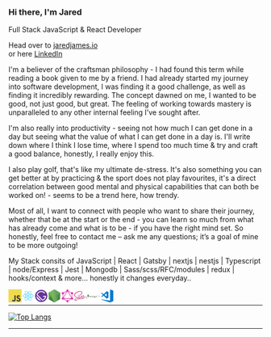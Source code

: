 ### Hi there, I'm Jared

Full Stack JavaScript & React Developer

Head over to [jaredjames.io](https://www.jaredjames.io/)
</br>
or here [LinkedIn](https://www.linkedin.com/in/jaredjames123/)

I'm a believer of the craftsman philosophy - I had found this term while reading a book given to me by a friend. I had already started my journey into software development, I was finding it a good challenge, as well as finding it incredibly rewarding. The concept dawned on me, I wanted to be good, not just good, but great. The feeling of working towards mastery is unparalleled to any other internal feeling I’ve sought after.

I'm also really into productivity - seeing not how much I can get done in a day but seeing what the value of what I can get done in a day is. I'll write down where I think I lose time, where I spend too much time & try and craft a good balance, honestly, I really enjoy this.

I also play golf, that's like my ultimate de-stress. It's also something you can get better at by practicing & the sport does not play favourites, it's a direct correlation between good mental and physical capabilities that can both be worked on! - seems to be a trend here, how trendy.

Most of all, I want to connect with people who want to share their journey, whether that be at the start or the end - you can learn so much from what has already come and what is to be - if you have the right mind set. So honestly, feel free to contact me – ask me any questions; it’s a goal of mine to be more outgoing!

My Stack consits of
 JavaScript | React | Gatsby | nextjs | nestjs | Typescript | node/Express | Jest | Mongodb | Sass/scss/RFC/modules | redux | hooks/context & more... honestly it changes everyday..

<p align="center">
<img align="left" alt="JavaScript" width="26px" src="https://raw.githubusercontent.com/github/explore/80688e429a7d4ef2fca1e82350fe8e3517d3494d/topics/javascript/javascript.png" />
  <img align="left" alt="React" width="26px" src="https://raw.githubusercontent.com/github/explore/80688e429a7d4ef2fca1e82350fe8e3517d3494d/topics/react/react.png" />
  <img align="left" alt="Gatsby" width="26px" src="https://raw.githubusercontent.com/github/explore/e94815998e4e0713912fed477a1f346ec04c3da2/topics/gatsby/gatsby.png" />
<img align="left" alt="Node.js" width="26px" src="https://raw.githubusercontent.com/github/explore/80688e429a7d4ef2fca1e82350fe8e3517d3494d/topics/nodejs/nodejs.png" />
<img align="left" alt="GraphQL" width="26px" src="https://raw.githubusercontent.com/github/explore/80688e429a7d4ef2fca1e82350fe8e3517d3494d/topics/graphql/graphql.png" />
<img align="left" alt="Sass" width="26px" src="https://raw.githubusercontent.com/github/explore/80688e429a7d4ef2fca1e82350fe8e3517d3494d/topics/sass/sass.png" />
<img align="left" alt="MongoDB" width="26px" src="https://raw.githubusercontent.com/github/explore/80688e429a7d4ef2fca1e82350fe8e3517d3494d/topics/mongodb/mongodb.png" />
<img align="left" alt="Visual Studio Code" width="26px" src="https://raw.githubusercontent.com/github/explore/80688e429a7d4ef2fca1e82350fe8e3517d3494d/topics/visual-studio-code/visual-studio-code.png" />
</p>
</br>

---

[![Top Langs](https://github-readme-stats-three-gamma.vercel.app/api/top-langs/?username=Jared-James&layout=compact&text_color=daf7dc&bg_color=151515)](https://github.com/Jared-James/github-readme-stats)

---
</div>

